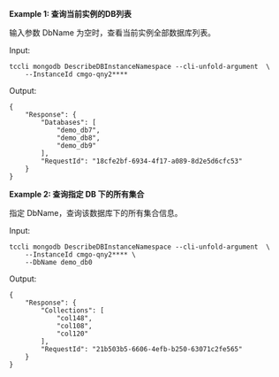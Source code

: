 **Example 1: 查询当前实例的DB列表**

输入参数 DbName 为空时，查看当前实例全部数据库列表。

Input: 

```
tccli mongodb DescribeDBInstanceNamespace --cli-unfold-argument  \
    --InstanceId cmgo-qny2****
```

Output: 
```
{
    "Response": {
        "Databases": [
            "demo_db7",
            "demo_db8",
            "demo_db9"
        ],
        "RequestId": "18cfe2bf-6934-4f17-a089-8d2e5d6cfc53"
    }
}
```

**Example 2: 查询指定 DB 下的所有集合**

指定 DbName，查询该数据库下的所有集合信息。

Input: 

```
tccli mongodb DescribeDBInstanceNamespace --cli-unfold-argument  \
    --InstanceId cmgo-qny2**** \
    --DbName demo_db0
```

Output: 
```
{
    "Response": {
        "Collections": [
            "col148",
            "col108",
            "col120"
        ],
        "RequestId": "21b503b5-6606-4efb-b250-63071c2fe565"
    }
}
```

